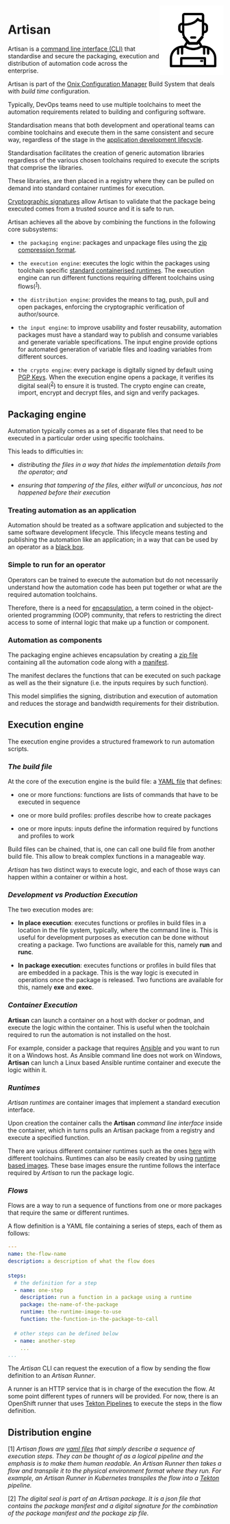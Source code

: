 <img src="https://github.com/gatblau/artisan/raw/master/artisan.png" width="150" align="right"/>

# Artisan

Artisan is a [command line interface (CLI)](https://en.wikipedia.org/wiki/Command-line_interface) that standardise and secure the packaging, execution and distribution of
automation code across the enterprise.

Artisan is part of the [Onix Configuration Manager](https://onix.gatblau.org) Build System that deals with *build time* configuration.

Typically, DevOps teams need to use multiple toolchains to meet the automation requirements related to building and configuring software.

Standardisation means that both development and operational teams can combine toolchains and execute them in the same consistent and secure way, regardless of the stage in the [application development lifecycle](https://en.wikipedia.org/wiki/Systems_development_life_cycle).

Standardisation facilitates the creation of generic automation libraries regardless of the various chosen toolchains required to execute the scripts that comprise the libraries.

These libraries, are then placed in a registry where they can be pulled on demand into standard container runtimes for execution.

[Cryptographic signatures](https://en.wikipedia.org/wiki/Digital_signature) allow Artisan to validate that the package being executed comes from a trusted source and it is safe to run.

Artisan achieves all the above by combining the functions in the following core subsystems:

- `the packaging engine`: packages and unpackage files using the [zip compression format](https://en.wikipedia.org/wiki/ZIP_(file_format)).
  
- `the execution engine`: executes the logic within the packages using toolchain specific [standard containerised runtimes](https://github.com/gatblau/artisan/tree/master/runtime). The execution engine can run different functions requiring different toolchains using flows(<sup>[1](#flow_footnote)</sup>).
  
- `the distribution engine`: provides the means to tag, push, pull and open packages, enforcing the cryptographic verification of author/source.
  
- `the input engine`: to improve usability and foster reusability, automation packages must have a standard way to publish and consume variables and generate variable specifications. The input engine provide options for automated generation of variable files and loading variables from different sources.

- `the crypto engine`: every package is digitally signed by default using [PGP Keys](https://en.wikipedia.org/wiki/Pretty_Good_Privacy). When the execution engine opens a package, it verifies its digital seal(<sup>[2](#digi_seal_footnote)</sup>) to ensure it is trusted. The crypto engine can create, import, encrypt and decrypt files, and sign and verify packages.
  
## Packaging engine

Automation typically comes as a set of disparate files that need to be executed in a particular order using specific toolchains.

This leads to difficulties in:

- *distributing the files in a way that hides the implementation details from the operator; and*

- *ensuring that tampering of the files, either wilfull or unconcious, has not happened before their execution*

### Treating automation as an application

Automation should be treated as a software application and subjected to the same software development lifecycle. This lifecycle means testing and publishing the automation like an application; in a way that can be used by an operator as a [black box](https://en.wikipedia.org/wiki/Black_box).

### Simple to run for an operator

Operators can be trained to execute the automation but do not necessarily understand how the automation code has been put together or what are the required automation toolchains.

Therefore, there is a need for [encapsulation](https://en.wikipedia.org/wiki/Encapsulation_(computer_programming)), a term coined in the object-oriented programming (OOP) community, that refers to restricting the direct access to some of internal logic that make up a function or component.

### Automation as components

The packaging engine achieves encapsulation by creating a [zip file](<https://en.wikipedia.org/wiki/ZIP_(file_format>) containing all the automation code along with a [manifest](https://en.wikipedia.org/wiki/Manifest_file).

The manifest declares the functions that can be executed on such package as well as the their signature (i.e. the inputs requires by such function).

This model simplifies the signing, distribution and execution of automation and reduces the storage and bandwidth requirements for their distribution.

## Execution engine

The execution engine provides a structured framework to run automation scripts.

### ___The build file___

At the core of the execution engine is the build file: a [YAML file](https://en.wikipedia.org/wiki/YAML) that defines:

- one or more functions: functions are lists of commands that have to be executed in sequence
  
- one or more build profiles: profiles describe how to create packages

- one or more inputs: inputs define the information required by functions and profiles to work

Build files can be chained, that is, one can call one build file from another build file. This allow to break complex functions in a manageable way.

*Artisan* has two distinct ways to execute logic, and each of those ways can happen within a container or within a host.

### ___Development vs Production Execution___

The two execution modes are:

- **In place execution**: executes functions or profiles in build files in a location in the file system, typically, where the command line is. This is useful for development purposes as execution can be done without creating a package. Two functions are available for this, namely **run** and **runc**.

- **In package execution**: executes functions or profiles in build files that are embedded in a package. This is the way logic is executed in operations once the package is released. Two functions are available for this, namely **exe** and **exec**.

### ___Container Execution___

**Artisan** can launch a container on a host with docker or podman, and execute the logic within the container. This is useful when the toolchain required to run the automation is not installed on the host.

For example, consider a package that requires [Ansible](https://www.ansible.com/) and you want to run it on a Windows host. As Ansible command line does not work on Windows, **Artisan** can lunch a Linux based Ansible runtime container and execute the logic within it.

### ___Runtimes___

*Artisan runtimes* are container images that implement a standard execution interface. 

Upon creation the container calls the **Artisan** *command line interface* inside the container, which in turns pulls an Artisan package from a registry and execute a specified function.

There are various different container runtimes such as the ones [here](https://github.com/gatblau/artisan/tree/master/runtime) with different toolchains. Runtimes can also be easily created by using [runtime based images](https://github.com/gatblau/artisan/tree/master/runtime/base). These base images ensure the runtime follows the interface required by *Artisan* to run the package logic.

### ___Flows___

Flows are a way to run a sequence of functions from one or more packages that require the same or different runtimes.

A flow definition is a YAML file containing a series of steps, each of them  as follows:

```yaml
---
name: the-flow-name
description: a description of what the flow does

steps:
  # the definition for a step
  - name: one-step
    description: run a function in a package using a runtime
    package: the-name-of-the-package
    runtime: the-runtime-image-to-use
    function: the-function-in-the-package-to-call

  # other steps can be defined below
  - name: another-step
    ...
...
```

The *Artisan* CLI can request the execution of a flow by sending the flow definition to an *Artisan Runner*.

A runner is an HTTP service that is in charge of the execution the flow. At some point different types of runners will be provided. For now, there is an OpenShift runner that uses [Tekton Pipelines](https://cloud.google.com/tekton/) to execute the steps in the flow definition.

## Distribution engine

<a name="flow_footnote">[1]</a> *Artisan flows are [yaml files](https://en.wikipedia.org/wiki/YAML) that simply describe a sequence of execution steps. They can be thought of as a logical pipeline and the emphasis is to make them human readable. An Artisan Runner then takes a flow and transpile it to the physical environment format where they run. For example, an Artisan Runner in Kubernetes transpiles the flow into a [Tekton](https://tekton.dev/) pipeline.*

<a name="digi_seal_footnote">[2]</a> *The digital seal is part of an Artisan package. It is a json file that contains the package manifest and a digital signature for the combination of the package manifest and the package zip file.*

